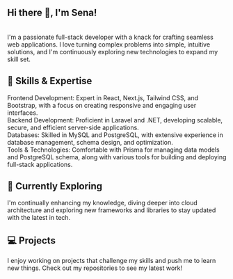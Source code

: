 ## Hi there 👋, I'm Sena!
<br/>I'm a passionate full-stack developer with a knack for crafting seamless web applications. I love turning complex problems into simple, intuitive solutions, and I'm continuously exploring new technologies to expand my skill set.<br/>
## 🚀 Skills & Expertise<br/>
Frontend Development: Expert in React, Next.js, Tailwind CSS, and Bootstrap, with a focus on creating responsive and engaging user interfaces.<br/>
Backend Development: Proficient in Laravel and .NET, developing scalable, secure, and efficient server-side applications.<br/>
Databases: Skilled in MySQL and PostgreSQL, with extensive experience in database management, schema design, and optimization.<br/>
Tools & Technologies: Comfortable with Prisma for managing data models and PostgreSQL schema, along with various tools for building and deploying full-stack applications.<br/>
## 🌱 Currently Exploring<br/>
I'm continually enhancing my knowledge, diving deeper into cloud architecture and exploring new frameworks and libraries to stay updated with the latest in tech.<br/>
## 💻 Projects<br/>
I enjoy working on projects that challenge my skills and push me to learn new things. Check out my repositories to see my latest work!
